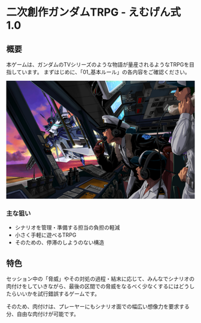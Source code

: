
# 二次創作ガンダムTRPG - えむげん式1.0

## 概要

本ゲームは、ガンダムのTVシリーズのような物語が量産されるようなTRPGを目指しています。
まずはじめに、「01_基本ルール」の各内容をご確認ください。

![main_screen_1](image/main_screen_1.png)

### 主な狙い

+ シナリオを管理・準備する担当の負担の軽減
+ 小さく手軽に遊べるTRPG
+ そのための、停滞のしようのない構造

## 特色

セッション中の「脅威」やその対処の過程・結末に応じて、みんなでシナリオの肉付けをしていきながら、最後の区間での脅威をなるべく少なくするにはどうしたらいいかを試行錯誤するゲームです。

そのため、肉付けは、プレーヤーにもシナリオ面での幅広い想像力を要求する分、自由な肉付けが可能です。

